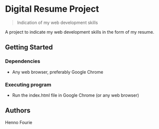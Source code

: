 # Digital Resume Project
> Indication of my web development skills

A project to indicate my web development skills in the form of my resume.  

## Getting Started

### Dependencies
* Any web browser, preferably Google Chrome

### Executing program
* Run the index.html file in Google Chrome (or any web browser)

## Authors
Henno Fourie
